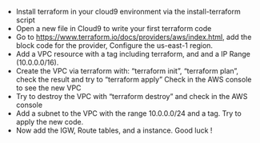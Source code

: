 * Install terraform in your cloud9 environment via the install-terraform script
* Open a new file in Cloud9 to write your first terraform code
* Go to https://www.terraform.io/docs/providers/aws/index.html, add the block code for the provider, Configure the us-east-1 region. 
* Add a VPC resource with a tag including terraform, and and a IP Range (10.0.0.0/16).
* Create the VPC via terraform with: “terraform init”, “terraform plan”, check the result and try to “terraform apply” Check in the AWS console to see the new VPC
* Try to destroy the VPC with “terraform destroy” and check in the AWS console
* Add a subnet to the VPC with the range 10.0.0.0/24 and a tag. Try to apply the new code.
* Now add the IGW, Route tables, and a instance. Good luck !
